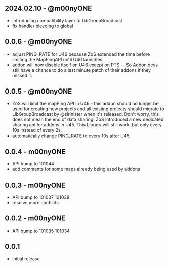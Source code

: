 ## 2024.02.10 - @m00nyONE
- introducing compatibility layer to LibGroupBroadcast
- fix handler bleeding to global

## 0.0.6 - @m00nyONE
- adjust PING_RATE for U46 because ZoS extended the time before limiting the MapPingAPI until U46 launches.
- addon will now disable itself on U46 except on PTS -- So Addon devs still have a chance to do a last minute patch of their addons if they missed it.

## 0.0.5 - @m00nyONE
- ZoS will limit the mapPing API in U46 - this addon should no longer be used for creating new projects and all existing projects should migrate to LibGroupBroadcast by @sirinister when it's released. Don't worry, this does not mean the end of data sharing! ZoS introduced a new dedicated sharing api for addons in U45. This Library will still work, but only every 10s instead of every 2s.
- automatically change PING_RATE to every 10s after U45

## 0.0.4 - m00nyONE
- API bump to 101044
- add comments for some maps already being used by addons

## 0.0.3 - m00nyONE
- API bump to 101037 101038
- resolve more conflicts

## 0.0.2 - m00nyONE
- API bump to 101035 101034

## 0.0.1
- initial release